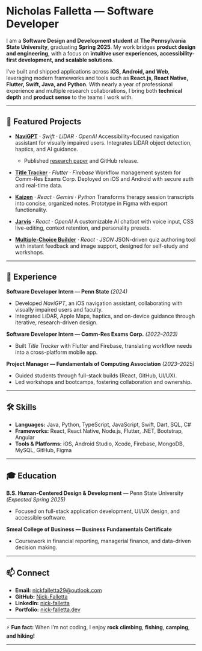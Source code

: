 # Nicholas Falletta — Software Developer

I am a **Software Design and Development student** at **The Pennsylvania State University**, graduating **Spring 2025**. My work bridges **product design and engineering**, with a focus on **intuitive user experiences, accessibility-first development, and scalable solutions**.

I’ve built and shipped applications across **iOS, Android, and Web**, leveraging modern frameworks and tools such as **React.js, React Native, Flutter, Swift, Java, and Python**. With nearly a year of professional experience and multiple research collaborations, I bring both **technical depth** and **product sense** to the teams I work with.

---

## 🚀 Featured Projects

* **[NaviGPT](https://github.com/PSU-IST-CIL/NaviGPT/)** · *Swift · LiDAR · OpenAI*
  Accessibility-focused navigation assistant for visually impaired users. Integrates LiDAR object detection, haptics, and AI guidance.

  * Published [research paper](https://arxiv.org/pdf/2410.04005) and GitHub release.

* **[Title Tracker](https://apps.apple.com/us/app/title-tracker/id6504823785)** · *Flutter · Firebase*
  Workflow management system for Comm-Res Exams Corp. Deployed on iOS and Android with secure auth and real-time data.

* **[Kaizen](https://www.figma.com/proto/iZQ0xGy7zTffsi4Gv1Yi7W/TherAI?node-id=0-1)** · *React · Gemini · Python*
  Transforms therapy session transcripts into concise, organized notes. Prototype in Figma with export functionality.

* **[Jarvis](https://github.com/Nick-Falletta/jarvis)** · *React · OpenAI*
  A customizable AI chatbot with voice input, CSS live-editing, context retention, and personality presets.

* **[Multiple-Choice Builder](https://github.com/Nick-Falletta/taggingQuestion)** · *React · JSON*
  JSON-driven quiz authoring tool with instant feedback and image support, designed for self-study and workshops.

---

## 💼 Experience

**Software Developer Intern — Penn State** *(2024)*

* Developed *NaviGPT*, an iOS navigation assistant, collaborating with visually impaired users and faculty.
* Integrated LiDAR, Apple Maps, haptics, and on-device guidance through iterative, research-driven design.

**Software Developer Intern — Comm-Res Exams Corp.** *(2022–2023)*

* Built *Title Tracker* with Flutter and Firebase, translating workflow needs into a cross-platform mobile app.

**Project Manager — Fundamentals of Computing Association** *(2023–2025)*

* Guided students through full-stack builds (React, GitHub, UI/UX).
* Led workshops and bootcamps, fostering collaboration and ownership.

---

## 🛠️ Skills

* **Languages:** Java, Python, TypeScript, JavaScript, Swift, Dart, SQL, C#
* **Frameworks:** React, React Native, Node.js, Flutter, .NET, Bootstrap, Angular
* **Tools & Platforms:** iOS, Android Studio, Xcode, Firebase, MongoDB, MySQL, GitHub, Figma

---

## 🎓 Education

**B.S. Human-Centered Design & Development** — Penn State University *(Expected Spring 2025)*

* Focused on full-stack application development, UI/UX design, and accessible software.

**Smeal College of Business — Business Fundamentals Certificate**

* Coursework in financial reporting, managerial finance, and data-driven decision making.

---

## 📫 Connect

* **Email:** [nickfalletta29@outlook.com](mailto:nickfalletta29@outlook.com)
* **GitHub:** [Nick-Falletta](https://github.com/Nick-Falletta)
* **LinkedIn:** [nick-falletta](https://www.linkedin.com/in/nick-falletta)
* **Portfolio:** [nick-falletta.dev](https://nick-falletta.dev)

---

⚡ **Fun fact:** When I’m not coding, I enjoy **rock climbing**, **fishing**, **camping**, **and hiking!**

---
